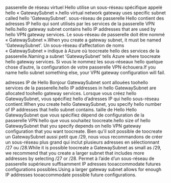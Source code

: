 <span data-ttu-id="b768a-101">passerelle de réseau virtuel Hello utilise un sous-réseau spécifique appelé hello « GatewaySubnet ».</span><span class="sxs-lookup"><span data-stu-id="b768a-101">hello virtual network gateway uses specific subnet called hello 'GatewaySubnet'.</span></span> <span data-ttu-id="b768a-102">sous-réseau de passerelle Hello contient des adresses IP hello qui sont utilisés par les services de la passerelle VPN hello.</span><span class="sxs-lookup"><span data-stu-id="b768a-102">hello gateway subnet contains hello IP addresses that are used by hello VPN gateway services.</span></span> <span data-ttu-id="b768a-103">Le sous-réseau de passerelle doit être nommé « GatewaySubnet ».</span><span class="sxs-lookup"><span data-stu-id="b768a-103">When you create a gateway subnet, it must be named 'GatewaySubnet'.</span></span>  <span data-ttu-id="b768a-104">Un sous-réseau d’affectation de noms « GatewaySubnet » indique à Azure où toocreate hello des services de la passerelle.</span><span class="sxs-lookup"><span data-stu-id="b768a-104">Naming a subnet 'GatewaySubnet' tells Azure where toocreate hello gateway services.</span></span> <span data-ttu-id="b768a-105">Si vous le nommez les sous-réseaux hello quelque chose d’autre, la configuration de votre passerelle VPN échouera.</span><span class="sxs-lookup"><span data-stu-id="b768a-105">If you name hello subnet something else, your VPN gateway configuration will fail.</span></span>

<span data-ttu-id="b768a-106">adresses IP de Hello Bonjour GatewaySubnet sont allouées toohello services de la passerelle.</span><span class="sxs-lookup"><span data-stu-id="b768a-106">hello IP addresses in hello GatewaySubnet are allocated toohello gateway services.</span></span> <span data-ttu-id="b768a-107">Lorsque vous créez hello GatewaySubnet, vous spécifiez hello d’adresses IP qui hello sous-réseau contient.</span><span class="sxs-lookup"><span data-stu-id="b768a-107">When you create hello GatewaySubnet, you specify hello number of IP addresses that hello subnet contains.</span></span> <span data-ttu-id="b768a-108">taille de Hello Hello GatewaySubnet que vous spécifiez dépend de configuration de la passerelle VPN hello que vous souhaitez toocreate.</span><span class="sxs-lookup"><span data-stu-id="b768a-108">hello size of hello GatewaySubnet that you specify depends on hello VPN gateway configuration that you want toocreate.</span></span> <span data-ttu-id="b768a-109">Bien qu’il soit possible de toocreate un GatewaySubnet aussi petit que /29, nous vous recommandons de créer un sous-réseau plus grand qui inclut plusieurs adresses en sélectionnant /27 ou /28.</span><span class="sxs-lookup"><span data-stu-id="b768a-109">While it is possible toocreate a GatewaySubnet as small as /29, we recommend that you create a larger subnet that includes more addresses by selecting /27 or /28.</span></span> <span data-ttu-id="b768a-110">Permet à l’aide d’un sous-réseau de passerelle supérieure suffisamment IP adresses tooaccommodate futures configurations possibles.</span><span class="sxs-lookup"><span data-stu-id="b768a-110">Using a larger gateway subnet allows for enough IP addresses tooaccommodate possible future configurations.</span></span>
